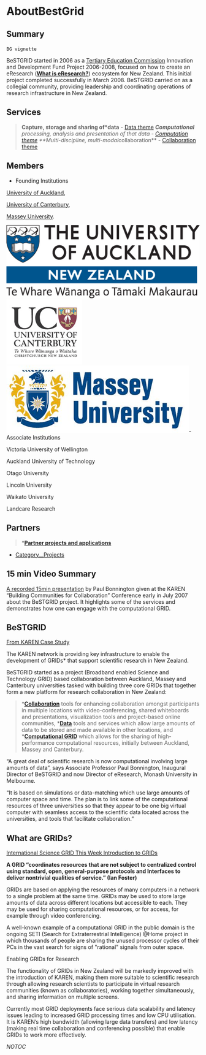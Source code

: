 # AboutBestGrid

## Summary

`BG vignette`

BeSTGRID started in 2006 as a [Tertiary Education Commission](http://www.tec.govt.nz) Innovation and Development Fund Project 2006-2008, focused on how to create an eResearch (**[What is eResearch?](/wiki/spaces/BeSTGRID/pages/3818228586)**) ecosystem for New Zealand. This initial project completed successfully in March 2008. BeSTGRID carried on as a collegial community, providing leadership and coordinating operations of research infrastructure in New Zealand.

## Services

>  **Capture, storage and sharing of*data** - [Data theme](category-data-grid.md)
>  ***Computational** processing, analysis and presentation of that data - [Computation theme](category-computational-grid.md)
>  **Multi-discipline, multi-modal*collaboration** - [Collaboration theme](category-collaboration.md)

## Members

- Founding Institutions

[University of Auckland](http://www.auckland.ac.nz), 

[University of Canterbury](http://www.canterbury.ac.nz), 

[Massey University](http://www.massey.ac.nz).


![Uoa-logo.jpg](./attachments/Uoa-logo.jpg)![Uoc-logo.gif](./attachments/Uoc-logo.gif)![Mu-logo.jpg](./attachments/Mu-logo.jpg)- Associate Institutions

Victoria University of Wellington

Auckland University of Technology

Otago University

Lincoln University

Waikato University

Landcare Research

## Partners


>  ***[Partner projects and applications](/wiki/spaces/BeSTGRID/pages/3818228898)**

- [Category__Projects](category-projects.md)

## 15 min Video Summary

[A recorded 15min presentation](/wiki/spaces/BeSTGRID/pages/3818228660) by Paul Bonnington given at the KAREN “Building Communities for Collaboration” Conference early in July 2007 about the BeSTGRID project. It highlights some of the services and demonstrates how one can engage with the computational GRID.

## BeSTGRID

[From KAREN Case Study](http://www.karen.net.nz/bestgrid/)

The KAREN network is providing key infrastructure to enable the development of GRIDs* that support scientific research in New Zealand. 

BeSTGRID started as a project (Broadband enabled Science and Technology GRID) based collaboration between Auckland, Massey and Canterbury universities tasked with building three core GRIDs that together form a new platform for research collaboration in New Zealand:

>  ***[Collaboration](category-collaboration.md)** tools for enhancing collaboration amongst participants in multiple locations with video-conferencing, shared whiteboards and presentations, visualization tools and project-based online communities,
>  ***[Data](category-data-grid.md)** tools and services which allow large amounts of data to be stored and made available in other locations, and
>  ***[Computational GRID](category-computational-grid.md)** which allows for the sharing of high-performance computational resources, initially between Auckland, Massey and Canterbury.

“A great deal of scientific research is now computational involving large amounts of data”, says Associate Professor Paul Bonnington, Inaugural Director of BeSTGRID and now Director of eResearch, Monash University in Melbourne. 

“It is based on simulations or data-matching which use large amounts of computer space and time. The plan is to link some of the computational resources of three universities so that they appear to be one big virtual computer with seamless access to the scientific data located across the universities, and tools that facilitate collaboration.”

## What are GRIDs?

[International Science GRID This Week Introduction to GRIDs](http://www.isgtw.org/?pid=1000550)

**A GRID “coordinates resources that are not subject to centralized control using standard, open, general-purpose protocols and Interfaces to deliver nontrivial qualities of service.” (Ian Foster)**

GRIDs are based on applying the resources of many computers in a network to a single problem at the same time. GRIDs may be used to store large amounts of data across different locations but accessible to each. They may be used for sharing computational resources, or for access, for example through video conferencing.

A well-known example of a computational GRID in the public domain is the ongoing SETI (Search for Extraterrestrial Intelligence) @Home project in which thousands of people are sharing the unused processor cycles of their PCs in the vast search for signs of "rational" signals from outer space.

Enabling GRIDs for Research

The functionality of GRIDs in New Zealand will be markedly improved with the introduction of KAREN, making them more suitable to scientific research through allowing research scientists to participate in virtual research communities (known as collaboratories), working together simultaneously, and sharing information on multiple screens.

Currently most GRID deployments face serious data scalability and latency issues leading to increased GRID processing times and low CPU utilisation. It is KAREN’s high bandwidth (allowing large data transfers) and low latency (making real time collaboration and conferencing possible) that enable GRIDs to work more effectively.

_*NOTOC*_
